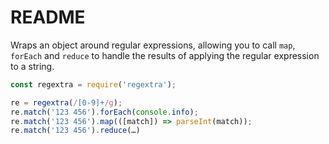 # README

Wraps an object around regular expressions, allowing you to call `map`,
`forEach` and `reduce` to handle the results of applying the regular expression
to a string.

```javascript
const regextra = require('regextra');

re = regextra(/[0-9]+/g);
re.match('123 456').forEach(console.info);
re.match('123 456').map(([match]) => parseInt(match));
re.match('123 456').reduce(…)
```